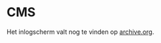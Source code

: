 # CMS
Het inlogscherm valt nog te vinden op [archive.org](https://web.archive.org/web/20150915070600/http://www.caferestauranthetwittepaard.nl/CMS/).
